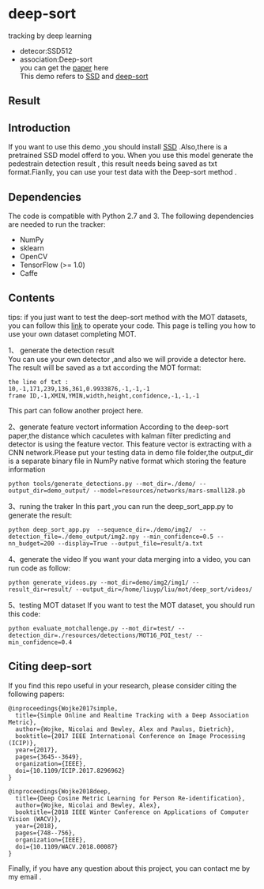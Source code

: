 # deep-sort
tracking by deep learning
- detecor:SSD512 
- association:Deep-sort  
you can get the [paper](https://arxiv.org/pdf/1703.07402.pdf) here  
This demo refers to [SSD](https://github.com/SpyderXu/ssd_sort) and [deep-sort](https://github.com/nwojke/deep_sort/issues/68)

## Result

## Introduction
If you want to use this demo ,you should install [SSD](https://github.com/weiliu89/caffe/tree/ssd) .Also,there is a pretrained SSD model offerd to you. When you use this model generate the pedestrain detection result , this result needs being saved as txt format.Fianlly, you can use your test data with the Deep-sort method .  
## Dependencies
The code is compatible with Python 2.7 and 3. The following dependencies are needed to run the tracker:
- NumPy
- sklearn
- OpenCV
- TensorFlow (>= 1.0)
- Caffe
## Contents
tips: if you just want to test the deep-sort method with the MOT datasets, you can follow this [link](https://github.com/lyp-deeplearning/deep-sort/tree/master/deep_sort) to operate your code. This page is telling you how to use your own dataset completing MOT.  

1、 generate the detection result  
You can use your own detector ,and also we will provide a detector here. The result will be saved as a txt according the MOT format:

```
the line of txt :
10,-1,171,239,136,361,0.9933876,-1,-1,-1
frame ID,-1,XMIN,YMIN,width,height,confidence,-1,-1,-1
```
This part can follow another project here.  

2、generate feature vectort information
According to the deep-sort paper,the distance which caculetes with kalman filter predicting and detector is using the feature vector. This feature vector is extracting with a CNN network.Please put your testing data in demo file folder,the output_dir is a separate binary file in NumPy native format which storing the feature information

```
python tools/generate_detections.py --mot_dir=./demo/ --output_dir=demo_output/ --model=resources/networks/mars-small128.pb
```

3、runing the traker
In this part ,you can run the deep_sort_app.py to generate the result:

```
python deep_sort_app.py  --sequence_dir=./demo/img2/  --detection_file=./demo_output/img2.npy --min_confidence=0.5 --nn_budget=200 --display=True --output_file=result/a.txt
```

4、generate the video
If you want your data merging into a video, you can run code as follow:

```
python generate_videos.py --mot_dir=demo/img2/img1/ --result_dir=result/ --output_dir=/home/liuyp/liu/mot/deep_sort/videos/
```

5、testing MOT dataset
If you want to test the MOT dataset, you should run this code:

```
python evaluate_motchallenge.py --mot_dir=test/ --detection_dir=./resources/detections/MOT16_POI_test/ --min_confidence=0.4

```
## Citing deep-sort
If you find this repo useful in your research, please consider citing the following papers:

```
@inproceedings{Wojke2017simple,
  title={Simple Online and Realtime Tracking with a Deep Association Metric},
  author={Wojke, Nicolai and Bewley, Alex and Paulus, Dietrich},
  booktitle={2017 IEEE International Conference on Image Processing (ICIP)},
  year={2017},
  pages={3645--3649},
  organization={IEEE},
  doi={10.1109/ICIP.2017.8296962}
}

@inproceedings{Wojke2018deep,
  title={Deep Cosine Metric Learning for Person Re-identification},
  author={Wojke, Nicolai and Bewley, Alex},
  booktitle={2018 IEEE Winter Conference on Applications of Computer Vision (WACV)},
  year={2018},
  pages={748--756},
  organization={IEEE},
  doi={10.1109/WACV.2018.00087}
}
```
Finally, if you have any question about this project, you can contact me by my email .

